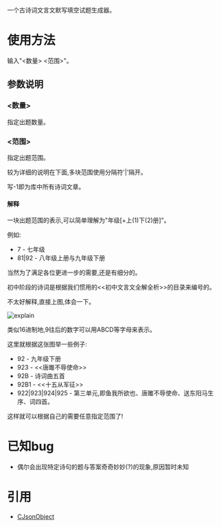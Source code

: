 一个古诗词文言文默写填空试题生成器。

# 使用方法
输入"<数量> <范围>"。
## 参数说明
### <数量>
指定出题数量。
### <范围>
指定出题范围。

较为详细的说明在下面,多块范围使用分隔符'|'隔开。

写-1即为库中所有诗词文章。

#### 解释
一块出题范围的表示,可以简单理解为"年级\[+上(1)下(2)册\]"。

例如:
- 7 - 七年级
- 81|92 - 八年级上册与九年级下册

当然为了满足各位更进一步的需要,还是有细分的。

初中阶段的诗词是根据我们惯用的<<初中文言文全解全析>>的目录来编号的。

不太好解释,直接上图,体会一下。

![explain](https://s3.ax1x.com/2021/01/28/y9ypEF.jpg)

类似16进制地,9往后的数字可以用ABCD等字母来表示。

这里就根据这张图举一些例子:
- 92 - 九年级下册
- 923 - <<唐雎不辱使命>>
- 92B - 诗词曲五首
- 92B1 - <<十五从军征>>
- 922|923|924|925 - 第三单元,即鱼我所欲也、唐雎不辱使命、送东阳马生序、词四首。

这样就可以根据自己的需要任意指定范围了!

# 已知bug
- 偶尔会出现特定诗句的题与答案奇奇妙妙(?)的现象,原因暂时未知

# 引用
- [CJsonObject](https://github.com/Bwar/CJsonObject)